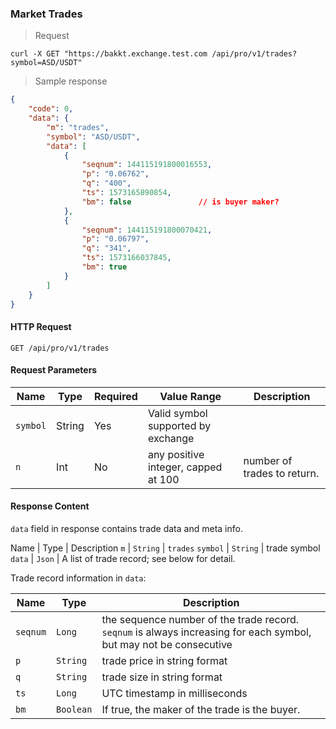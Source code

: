 ### Market Trades

> Request 

```
curl -X GET "https://bakkt.exchange.test.com /api/pro/v1/trades?symbol=ASD/USDT"
```

> Sample response 

```json
{
    "code": 0,
    "data": {
        "m": "trades",
        "symbol": "ASD/USDT",
        "data": [
            {
                "seqnum": 144115191800016553,
                "p": "0.06762",            
                "q": "400",
                "ts": 1573165890854,
                "bm": false               // is buyer maker?
            },
            {
                "seqnum": 144115191800070421,
                "p": "0.06797",
                "q": "341",
                "ts": 1573166037845,
                "bm": true
            }
        ]
    }
}
```

#### HTTP Request

`GET /api/pro/v1/trades`

#### Request Parameters

   Name    | Type    | Required | Value Range                           | Description
---------- | ------- | -------- | ------------------------------------- |---------------
 `symbol`  | String  | Yes      |  Valid symbol supported by exchange   | 
 `n`       | Int     | No       |  any positive integer, capped at 100  | number of trades to return.


#### Response Content 

`data` field in response contains trade data and meta info.

Name     | Type     | Description
`m`      | `String` | `trades`
`symbol` | `String` | trade symbol
`data`   | `Json`   | A list of trade record; see below for detail.

Trade record information in `data`:

   Name    | Type       | Description 
---------- | ---------- | -----------------------------
  `seqnum` | `Long`     | the sequence number of the trade record. `seqnum` is always increasing for each symbol, but may not be consecutive 
  `p`      | `String`   | trade price in string format 
  `q`      | `String`   | trade size in string format
  `ts`     | `Long`     | UTC timestamp in milliseconds
  `bm`     | `Boolean`  | If true, the maker of the trade is the buyer. 
